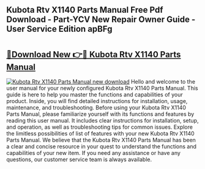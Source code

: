 ## Kubota Rtv X1140 Parts Manual Free Pdf Download - Part-YCV New Repair Owner Guide - User Service Edition apBFg

# <h2><a href="http://bc92771.oget.top/?id=Kubota+Rtv+X1140+Parts+Manual">🔗Download New 👉🔴 Kubota Rtv X1140 Parts Manual</a></h2>

[![Kubota Rtv X1140 Parts Manual new download](https://i.imgur.com/5g1atiW.png)](http://bc92771.oget.top/?id=Kubota+Rtv+X1140+Parts+Manual)
Hello and welcome to the user manual for your newly configured Kubota Rtv X1140 Parts Manual. This guide is here to help you master the functions and capabilities of your product. Inside, you will find detailed instructions for installation, usage, maintenance, and troubleshooting. Before using your Kubota Rtv X1140 Parts Manual, please familiarize yourself with its functions and features by reading this user manual. It includes clear instructions for installation, setup, and operation, as well as troubleshooting tips for common issues. Explore the limitless possibilities of list of features with your new Kubota Rtv X1140 Parts Manual. We believe that the Kubota Rtv X1140 Parts Manual has been a clear and concise resource in your quest to understand the functions and capabilities of your new item. If you need any assistance or have any questions, our customer service team is always available.
